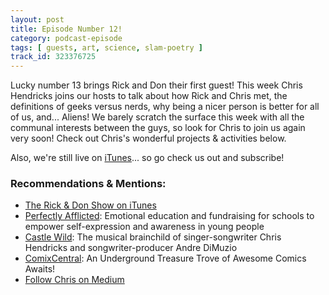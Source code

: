 ```yaml
---
layout: post
title: Episode Number 12!
category: podcast-episode
tags: [ guests, art, science, slam-poetry ]
track_id: 323376725
---
```


Lucky number 13 brings Rick and Don their first guest!  This week Chris Hendricks joins our hosts to talk about how Rick and Chris met, the definitions of geeks versus nerds, why being a nicer person is better for all of us, and... Aliens!  We barely scratch the surface this week with all the communal interests between the guys, so look for Chris to join us again very soon!  Check out Chris's wonderful projects & activities below.

Also, we're still live on [iTunes](https://itunes.apple.com/us/podcast/the-rick-don-show/id1229942938)... so go check us out and subscribe!

### Recommendations & Mentions:
- [The Rick & Don Show on iTunes](https://itunes.apple.com/us/podcast/the-rick-don-show/id1229942938)
- [Perfectly Afflicted](http://www.perfectlyafflicted.com/): Emotional education and fundraising for schools to empower self-expression and awareness in young people
- [Castle Wild](https://castlewild.bandcamp.com/releases): The musical brainchild of singer-songwriter Chris Hendricks and songwriter-producer Andre DiMuzio
- [ComixCentral](https://www.comixcentral.com/welcome_first/): An Underground Treasure Trove of Awesome Comics Awaits!
- [Follow Chris on Medium](https://medium.com/@chrishendricks_16813/latest)

